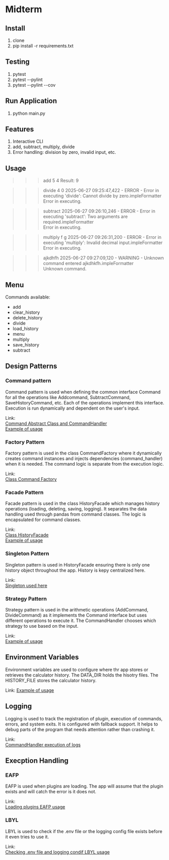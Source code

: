# Midterm

## Install

1. clone
2. pip install -r requirements.txt


## Testing 

1. pytest
2. pytest --pylint
3. pytest --pylint --cov

## Run Application

1. python main.py


## Features

1. Interactive CLI
2. add, subtract, multiply, divide
3. Error handling: division by zero, invalid input, etc.

## Usage

>>> add 5 4
Result: 9

>>> divide 4 0
2025-06-27 09:25:47,422 - ERROR - Error in executing 'divide': Cannot divide by zero.impleFormatter  
Error in executing.

>>> subtract
2025-06-27 09:26:10,246 - ERROR - Error in executing 'subtract': Two arguments are required.impleFormatter  
Error in executing.

>>> multiply f g
2025-06-27 09:26:31,200 - ERROR - Error in executing 'multiply': Invalid decimal input.impleFormatter  
Error in executing.

>>> ajkdhfh
2025-06-27 09:27:09,120 - WARNING - Unknown command entered ajkdhkfh.impleFormatter  
Unknown command.

## Menu
Commands available:
- add
- clear_history
- delete_history
- divide
- load_history
- menu
- multiply
- save_history
- subtract

## Design Patterns

### Command pattern
Command pattern is used when defining the common interface Command for all the operations like Addcommand, SubtractCommand, SaveHistoryCommand, etc. Each of the operations implement this interface. Execution is run dynamically and dependent on the user's input.

Link:  
[Command Abstract Class and CommandHandler](https://github.com/ipl2/Midterm-SU25/blob/main/app/commands/__init__.py)  
[Example of usage](https://github.com/ipl2/Midterm-SU25/blob/main/app/plugins/add/__init__.py)  

### Factory Pattern
Factory pattern is used in the class CommandFactory where it dynamically creates command instances and injects dependencies (command_handler) when it is needed. The command logic is separate from the execution logic.  

Link:  
[Class Command Factory](https://github.com/ipl2/Midterm-SU25/blob/main/app/factory.py)  

### Facade Pattern
Facade pattern is used in the class HistoryFacade which manages history operations (loading, deleting, saving, logging). It separates the data handling used through pandas from command classes. The logic is encapsulated for command classes.

Link:  
[Class HistoryFacade](https://github.com/ipl2/Midterm-SU25/blob/main/calculator/history_facade.py)  
[Example of usage](https://github.com/ipl2/Midterm-SU25/blob/main/app/plugins/csv/__init__.py)  

### Singleton Pattern
Singleton pattern is used in HistoryFacade ensuring there is only one history object throughout the app. History is kepy centralized here.  

Link:  
[Singleton used here](https://github.com/ipl2/Midterm-SU25/blob/main/calculator/history_facade.py#L7-L11)  

### Strategy Pattern
Strategy pattern is used in the arithmetic operations (AddCommand, DivideCommand) as it implements the Command interface but uses different operations to execute it. The CommandHandler chooses which strategy to use based on the input.  

Link:  
[Example of usage](https://github.com/ipl2/Midterm-SU25/blob/main/app/plugins/divide/__init__.py)  

## Environment Variables
Environment variables are used to configure where thr app stores or retrieves the calculator history. The DATA_DIR holds the hisotry files. The HISTORY_FILE stores the calculator history.  

Link:
[Example of usage](https://github.com/ipl2/Midterm-SU25/blob/main/app/plugins/csv/__init__.py#L11-L23)  

## Logging
Logging is used to track the registration of plugin, execution of commands, errors, and system exits. It is configured with fallback support. It helps to debug parts of the program that needs attention rather than crashing it.  

Link:  
[CommandHandler execution of logs](https://github.com/ipl2/Midterm-SU25/blob/main/app/commands/__init__.py)  

## Execption Handling

### EAFP
EAFP is used when plugins are loading. The app will assume that the plugin exists and will catch the error is it does not.  

Link:  
[Loading plugins EAFP usage](https://github.com/ipl2/Midterm-SU25/blob/main/app/__init__.py#L37-L43)  

### LBYL
LBYL is used to check if the .env file or the logging config file exists before it even tries to use it.  

Link:  
[Checking .env file and logging condif LBYL usage](https://github.com/ipl2/Midterm-SU25/blob/main/app/__init__.py#L21-L27)  

